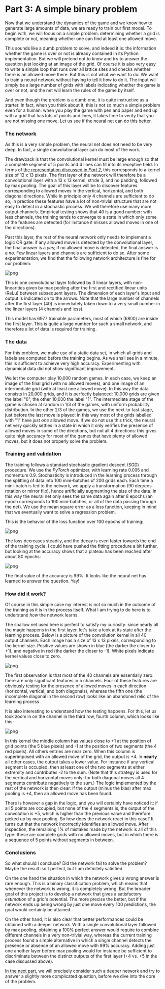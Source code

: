 # Part 3: A simple binary problem

Now that we understand the dynamics of the game and we know how to generate large amounts of data, we are ready to train our first model. To begin with, we will focus on a simple problem: determining whether a grid is complete or not, meaning whether one can find at least one allowed move.

This sounds like a dumb problem to solve, and indeed it is: the information whether the game is over or not is already contained in its Python implementation. But we will pretend not to know and try to answer the question just looking at an image of the grid. Of course it is also very easy to write a simple loop that runs over all lattice sites and checks whether there is an allowed move there. But this is not what we want to do. We want to train a neural network without having to tell it *how* to do it. The input will simply be a large number of grids with labels indicating whether the game is over or not, and the net will learn the rules of the game by itself.

And even though the problem is a dumb one, it is quite instructive as a starter. In fact, when you think about it, this is not so much a simple problem even for a human: when you play the game with pen and paper and end up with a grid that has lots of points and lines, it takes time to verify that you are not missing one move. Let us see if the neural net can do this better.

### The network

As this is a very simple problem, the neural net does not need to be very deep. In fact, a single convolutional layer can do most of the work.

The drawback is that the convolutional kernel must be large enough so that a complete segment of 5 points and 4 lines can fit into its receptive field. In terms of [the representation discussed in *Part 2*](/2022/01/05/Part_2_Data.html), this corresponds to a kernel size of 13 x 13 pixels. The first layer of the network will therefore be a convolutional layer with a 13 x 13 kernel, stride 3, and no padding, followed by max pooling. The goal of this layer will be to discover features corresponding to allowed moves in the vertical, horizontal, and both diagonal directions. While in principle only 4 channels are sufficient to do so, in practice these features have a lot of non-trivial structure that are not easy to detect in a stochastic process. We will therefore use many more output channels. Empirical testing shows that 40 is a good number: with less channels, the training tends to converge to a state in which only some of the features are detected (for instance it misses allowed moves in one of the directions).

Past this layer, the rest of the neural network only needs to implement a logic OR gate: if any allowed move is detected by the convolutional layer, the final answer is a *yes*; if no allowed move is detected, the final answer is a *no*.
Few linear layers and channels are sufficient to do so. After some experimentation, we find that the following network architecture is fine for our problem:

![png](/images/Democritus_architecture.png 'Network architecture')

This is one convolutional layer followed by 3 linear layers, with non-linearities given by max pooling after the first and rectified linear units (ReLu) between subsequent layers. The dimension of each layer's input and output is indicated on to the arrows. Note that the large number of channels after the first layer (40) is immediately taken down to a very small number in the linear layers (4 channels and less).

This model has 6977 trainable parameters, most of which (6800) are inside the first layer.
This is quite a large number for such a small network, and therefore a lot of data is required for training.

### The data

For this problem, we make use of a static data set, in which all grids and labels are computed before the training begins. As we shall see in a minute, this is sufficient to achieve very high accuracy. Experimenting with dynamical data did not show significant improvement.

We let the computer play 10,000 random games. In each case, we keep an image of the final grid (with no allowed moves), and one image of an intermediate grid (with at least one allowed move). In this way the data consists in 20,000 grids, and it is perfectly balanced: 10,000 grids are given the label "0", the other 10,000 the label "1". The intermediate stage of the game is chosen at random in 1/3 of the games, with uniform probability distribution. In the other 2/3 of the games, we use the next-to-last stage, just before the last move is played: in this way most of the grids labelled with "1" have just *one* allowed move. If we do not use this trick, the neural net very quickly settles in a state in which it only verifies the presence of allowed moves in some of the directions, but not all 4 directions: this gives quite high accuracy for most of the games that have plenty of allowed moves, but it does not properly solve the problem. 

### Training and validation

The training follows a standard stochastic gradient descent (SGD) procedure. We use the *PyTorch* optimizer, with learning rate 0.005 and momentum 0.9. 
Stochasticity is introduced in the learning process through the splitting of data into 100 mini-batches of 200 grids each.
Each time a mini-batch is fed to the network, we apply a transformation (90 degrees rotation or mirror flip), hence artificially augmenting the size of the data. In this way the neural net only sees the same data again after 8 epochs (an epoch corresponds to 100 mini-batches, or all of the data passing through the net).
We use the mean square error as a loss function, keeping in mind that we eventually want to solve a regression problem.

This is the behavior of the loss function over 100 epochs of training:

![png](/images/Democritus_loss.png 'A pretty smooth learning curve on a logarithmic scale.')

The loss decreases steadily, and the decay is even faster towards the end of the training cycle. I could have pushed the fitting procedure a bit further, but looking at the accuracy shows that a plateau has been reached after about 80 epochs:

![png](/images/Democritus_accuracy.png 'Accuracy measures whether the output is larger or smaller than 0.5, and matching the label.')

The final value of the accuracy is 99%.
It looks like the neural net has learned to answer the question. Yay!

### How did it work?



Of course in this simple case my interest is not so much in the outcome of the training as it is in the process itself. What I am trying to do here is to understand *how* the network learns.

The shallow net used here is perfect to satisfy my curiosity: since nearly all the magic happens in the first layer, let's take a look at its state after the learning process. Below is a picture of the convolution kernel in all 40 output channels. Each image has a size of 13 x 13 pixels, corresponding to the kernel size. Positive values are shown in blue (the darker the closer to +1), and negative in red (the darker the closer to -1). White pixels indicate kernel values close to zero.

![png](/images/Democritus_convlayer.png 'State of the first layer at the end of the training process.')

The first observation is that most of the 40 channels are essentially zero: there are only significant features in 5 channels. Four of these features are obviously testing for the presence of allowed moves in each direction (horizontal, vertical, and both diagonals), whereas the fifth one (the incomplete diagonal in the second row) looks like an abandoned relic of the learning process .

It is also interesting to understand how the testing happens. For this, let us look zoom in on the channel in the third row, fourth column, which looks like this:

![png](/images/Democritus_convlayer_zoom.png 'The state of one of the most interesting channels.')

In this kernel the middle column has values close to +1 at the position of grid points (the 5 blue pixels) and -1 at the position of two segments (the 4 red pixels). All others entries are near zero. When this column is superimposed with an allowed move of the grid, the output is +4. In **nearly** all other cases, the output takes a lower value. For instance if any vertical segment is occupied, then at least one of the two segments at either extremity and contributes -2 to the sum. (Note that this strategy is used for the vertical and horizontal moves only; for both diagonal moves all 4 segments contribute negatively to the sum.)
The logic implemented by the rest of the network is then clear: if the output (minus the bias) after max pooling is +4, then an allowed move has been found.

There is however a gap in the logic, and you will certainly have noticed it: if all 5 points are occupied, but none of the 4 segments is, the output of the convolution is +5, which is higher than the previous value and therefore picked up by max pooling. So how does the network react in this case? It turns out that the network incorrectly identifies an allowed move. After inspection, the remaining 1% of mistakes made by the network is all of this type: these are complete grids with no allowed moves, but in which there is a sequence of 5 points without segments in between. 


### Conclusions

So what should I conclude? Did the network fail to solve the problem? Maybe the result isn't perfect, but I am definitely satisfied.

On the one hand the situation in which the network gives a wrong answer is rare enough. This is a binary classification problem, which means that whenever the network is wrong, it is completely wrong. But the broader goal of this project is to develop a network that gives a satisfactory *estimation* of a grid's potential. The more precise the better, but if the network ends up being wrong by just one move every 100 predictions, the goal would certainly be attained.

On the other hand, it is also clear that better performances could be obtained with a deeper network. With a single convolutional layer followed by max pooling, obtaining a 100% perfect answer would require to combine different channels in a very non-trivial way, whereas the current training process found a simple alternative in which a single channel detects the presence or absence of an allowed move with 99% accuracy. Adding just one another layer before max pooling would for instance be sufficient to discriminate between the distinct outputs of the first layer (+4 vs. +5 in the case discussed above).

In [the next part](/), we will precisely consider such a deeper network and try to answer a slightly more complicated question, before we dive into the core of the problem.

